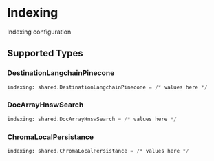 # Indexing

Indexing configuration


## Supported Types

### DestinationLangchainPinecone

```python
indexing: shared.DestinationLangchainPinecone = /* values here */
```

### DocArrayHnswSearch

```python
indexing: shared.DocArrayHnswSearch = /* values here */
```

### ChromaLocalPersistance

```python
indexing: shared.ChromaLocalPersistance = /* values here */
```

